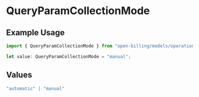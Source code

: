 # QueryParamCollectionMode

## Example Usage

```typescript
import { QueryParamCollectionMode } from "open-billing/models/operations";

let value: QueryParamCollectionMode = "manual";
```

## Values

```typescript
"automatic" | "manual"
```
